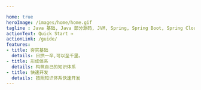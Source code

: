 ```yaml
---

home: true
heroImage: /images/home/home.gif
tagline : Java 基础, Java 部分源码, JVM, Spring, Spring Boot, Spring Cloud, 数据库原理, MySQL, ElasticSearch, MongoDB, Docker, k8s, CI&CD, Linux, DevOps, 分布式, 中间件, 开发工具,Git,IDE, 源码阅读，读书笔记, 开源项目.
actionText: Quick Start →
actionLink: /guide/
features:
- title: 夯实基础
  details: 日拱一卒,可以至千里。
- title: 形成体系
  details: 构筑自己的知识体系
- title: 快速开发
  details: 按照知识体系快速开发
---
```

<Giscus/>
<MyBottom/>